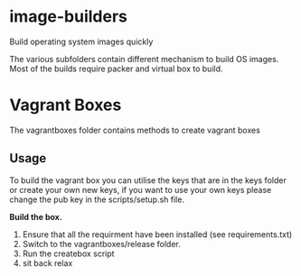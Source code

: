 # image-builders
Build operating system images quickly

The various subfolders contain different mechanism to build OS
images. Most of the builds require packer and virtual box to 
build.

Vagrant Boxes
=============

The vagrantboxes folder contains methods to create vagrant boxes

Usage
-----

To build the vagrant box you can utilise the keys that are in the keys folder 
or create your own new keys, if you want to use your own keys please change 
the pub key in the scripts/setup.sh file.


**Build the box.**
1. Ensure that all the requirment have been installed (see requirements.txt)
2. Switch to the vagrantboxes/release folder.
3. Run the createbox script
4. sit back relax


